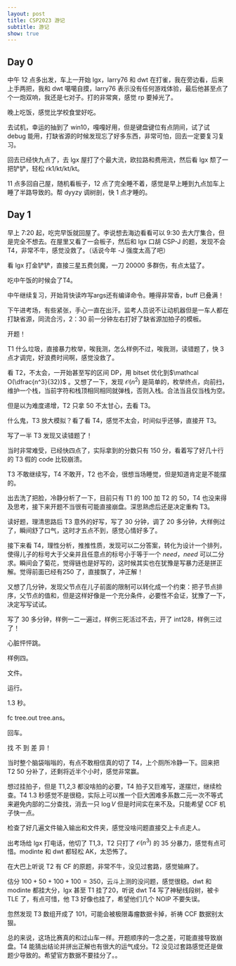 ```yaml
---
layout: post
title: CSP2023 游记
subtitle: 游记
show: true
---
```


## Day 0

中午 12 点多出发，车上一开始 lgx，larry76 和 dwt 在打雀，我在旁边看，后来上手两把，我和 dwt 噶噶自摸，larry76 表示没有任何游戏体验，最后他甚至点了个一炮双响，我还是七对子。打的非常爽，感觉 rp 要掉光了。

晚上吃饭，感觉比学校食堂好吃。

去试机，幸运的抽到了 win10，嘎嘎好用，但是键盘键位有点阴间，试了试 debug 能用，打缺省源的时候发现忘了好多东西，非常可怕，回去一定要复习复习。

回去已经快九点了，去 lgx 屋打了个最大流，欧拉路和费用流，然后看 lgx 颓了一把铲铲，轻松 rk1/kt/kt/kt。

11 点多回自己屋，随机看板子，12 点了完全睡不着，感觉是早上睡到九点加车上睡了半路导致的。帮 dyyzy 调树剖，快 1 点才睡的。

## Day 1

早上 7:20 起，吃完早饭就回屋了。李说想去海边看看可以 9:30 去大厅集合，但是完全不想去。在屋里又看了一会板子，然后和 lgx 口胡 CSP-J 的题，发现不会 T4，非常不牛，感觉没救了。（话说今年 -J 强度太高了吧）

看 lgx 打金铲铲，直接三星五费剑魔，一刀 20000 多群伤，有点太猛了。

吃中午饭的时候会了T4。

中午继续复习，开始背快读咋写args还有编译命令。睡得非常香，buff 已叠满！

下午进考场，有些紧张，手心一直在出汗。监考人员说不让动机器但是一车人都在打缺省源，同流合污，2：30 前一分钟左右打好了缺省源加拍子的模板。

开题！

T1 什么垃圾，直接暴力枚举，唉我测，怎么样例不过，唉我测，读错题了，快 3 点才调完，好浪费时间啊，感觉没救了。

看 T2，不太会，一开始甚至写的区间 DP，用 bitset 优化到$\mathcal O(\dfrac{n^3}{32})$ 。又想了一下，发现 $\mathcal O(n^2)$ 是简单的，枚举终点，向前扫，维护一个栈，当前字符和栈顶相同相同就弹栈，否则入栈。合法当且仅当栈为空。

但是以为难度递增，T2 只拿 50 不太甘心，去看 T3。

什么鬼，T3 放大模拟？看了看 T4，感觉不太会，时间似乎还够，直接开 T3。

写了一半 T3 发现又读错题了！

当时非常难受，已经快四点了，实际拿到的分数只有 150 分，看着写了好几十行的 T3 假的 code 比较崩溃。

T3 不敢继续写，T4 不敢开，T2 也不会，很想当场睡觉，但是知道肯定是不能摆的。

出去洗了把脸，冷静分析了一下，目前只有 T1 的 100 加 T2 的 50，T4 也没来得及思考，接下来开题不当很有可能直接崩盘。深思熟虑后还是决定重构 T3。

读好题，理清思路后 T3 意外的好写，写了 30 分钟，调了 20 多分钟，大样例过了，瞬间舒了口气，这时才五点不到，感觉心情好多了。

接下来看 T4，理性分析，推推性质，发现可以二分答案，转化为设计一个排列，使得儿子的标号大于父亲并且任意点的标号小于等于一个 $need$，$need$ 可以二分求。瞬间会了菊花，觉得链也是好写的，这时候其实也在犹豫是写暴力还是拼正解。觉得前面已经有250 了，直接飘了，冲正解！

又想了几分钟，发现父节点在儿子前面的限制可以转化成一个约束：把子节点排序，父节点的值和，但是这样好像是一个充分条件，必要性不会证，犹豫了一下，决定写写试试。

写了 30 多分钟，样例一二一遍过，样例三死活过不去，开了 int128，样例三过了！

心脏怦怦跳。

样例四。

文件。

运行。

1.3 秒。

fc tree.out tree.ans。

回车。

找  不  到  差  异！

当时整个脑袋嗡嗡的，有点不敢相信真的切了 T4，上个厕所冷静一下。回来把 T2 50 分补了，还剩将近半个小时，感觉非常赢。

想过挂拍子，但是 T1,2,3 都没啥拍的必要，T4 拍子又巨难写，遂摆烂，继续检查。T4 1.3 秒感觉不是很稳，实际上可以推一个巨大困难多系数二元一次不等式来避免内部的二分查找，消去一只 $\log V$ 但是时间实在来不及。只能希望 CCF 机子快一点。

检查了好几遍文件输入输出和文件夹，感觉没啥问题直接交上卡点走人。

出考场给 lgx 打电话，他切了 T1,3，T2 只打了 $\mathcal O(n^3)$ 的 35 分暴力，感觉有点可惜。modinte 和 dwt 都轻松 AK，太恐怖了。

在大巴上听说 T2 有 CF 的原题，非常不牛，没见过套路，感觉输麻了。

估分 $100+50+100+100=350$，云斗上测的没问题，感觉很稳。dwt 和 modinte 都挂大分，lgx 甚至 T1 挂了20，听说 dwt T4 写了神秘线段树，被卡 TLE 了，有点可惜，他 T3 好像也挂了，希望他们几个 NOIP 不要失误。

忽然发现 T3 数组开成了 $101$，可能会被极限毒瘤数据卡掉，祈祷 CCF 数据别太狠。

总的来说，这场比赛真的和过山车一样。开题顺序的一念之差，可能直接导致崩盘。T4 能猜出结论并拼出正解也有很大的运气成分。T2 没见过套路感觉还是做题少导致的。希望官方数据不要挂分了。。